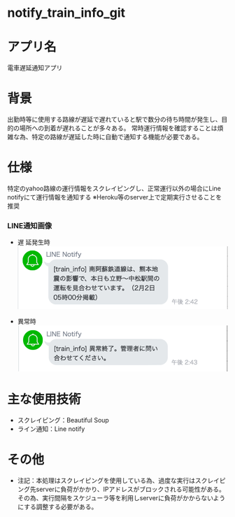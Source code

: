 # notify_train_info_git

# アプリ名
電車遅延通知アプリ


# 背景
出勤時等に使用する路線が遅延で遅れていると駅で数分の待ち時間が発生し、目的の場所への到着が遅れることが多々ある。
常時運行情報を確認することは煩雑な為、特定の路線が遅延した時に自動で通知する機能が必要である。

# 仕様
特定のyahoo路線の運行情報をスクレイピングし、正常運行以外の場合にLine notifyにて運行情報を通知する
※Heroku等のserver上で定期実行させることを推奨

### LINE通知画像

*  遅 延発生時  
![遅延発生時](./image/delay.png)
      
* 異常時  
![異常時](./image/error.png)  

# 主な使用技術
  * スクレイピング：Beautiful Soup
  * ライン通知：Line notify

# その他
* 注記：本処理はスクレイピングを使用している為、過度な実行はスクレイピング先serverに負荷がかかり、IPアドレスがブロックされる可能性がある。その為、実行間隔をスケジューラ等を利用しserverに負荷がかからないようにする調整する必要がある。

